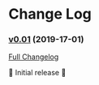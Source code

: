 # Change Log

### [v0.01](https://github.com/realityforge-experiments/streak/tree/v0.01) (2019-17-01)
[Full Changelog](https://github.com/realityforge-experiments/streak/compare/f59605d9ede6d537d7b7d6286b2f5e34c6d246f8...v0.01)

 ‎🎉	Initial release ‎🎉
